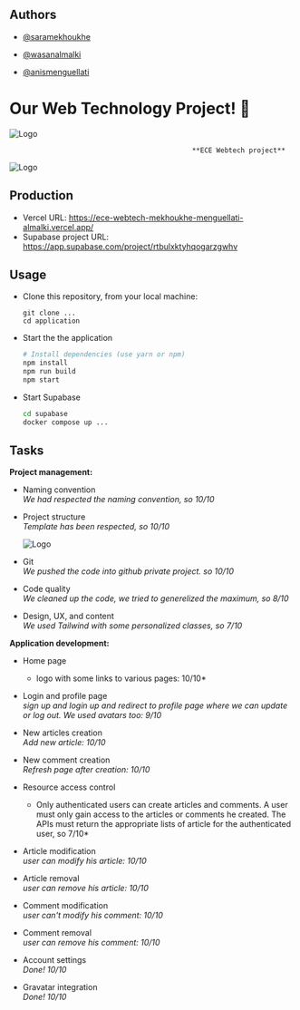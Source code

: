 ## Authors

- [@saramekhoukhe](https://github.com/saramekhoukhe)

- [@wasanalmalki](https://github.com/wasanalmalki)

- [@anismenguellati](https://github.com/wasanalmalki)


# Our Web Technology Project! 👋
![Logo](https://user-images.githubusercontent.com/115075351/209720478-0ab44163-49f6-4dfd-a51e-0091cf9ede44.png)

                                                 **ECE Webtech project**
                                                 
![Logo](https://user-images.githubusercontent.com/115075351/209866524-0764106d-6767-4e3b-a6f6-2261d5bab0a0.PNG)



## Production 

- Vercel URL: https://ece-webtech-mekhoukhe-menguellati-almalki.vercel.app/
- Supabase project URL: https://app.supabase.com/project/rtbulxktyhqogarzgwhv

## Usage

* Clone this repository, from your local machine:
  ```
  git clone ...
  cd application
  ```
* Start the the application
  ```bash
  # Install dependencies (use yarn or npm)
  npm install
  npm run build
  npm start
  ```
* Start Supabase
  ```bash
  cd supabase
  docker compose up ...
  ```


## Tasks
  
**Project management:**

* Naming convention   
  *We had respected the naming convention, so 10/10*

* Project structure   
  *Template has been respected, so 10/10*
  
  ![Logo](https://user-images.githubusercontent.com/115075351/209866721-c5ee8154-e197-4bcf-9f1e-df08dda03d71.png)

* Git   
  *We pushed the code into github private project. so 10/10*

* Code quality   
  *We cleaned up the code, we tried to generelized the maximum, so 8/10*

* Design, UX, and content   
  *We used Tailwind with some personalized classes, so 7/10*

**Application development:**

* Home page   
  * logo with some links to various pages: 10/10*

* Login and profile page   
  *sign up and login up and redirect to profile page where we can update or log out. We used avatars too: 9/10*
* New articles creation   
  *Add new article: 10/10*
* New comment creation   
  *Refresh page after creation: 10/10*
* Resource access control   
  * Only authenticated users can create articles and comments. A user must only gain access to the articles or comments he created. The APIs must return the appropriate lists of article for the authenticated user, so 7/10*
* Article modification   
  *user can modify his article: 10/10*
* Article removal   
  *user can remove his article: 10/10*
* Comment modification   
  *user can't modify his comment: 10/10*
* Comment removal   
  *user can remove his comment: 10/10*
* Account settings   
  *Done! 10/10*
* Gravatar integration   
  *Done! 10/10*

